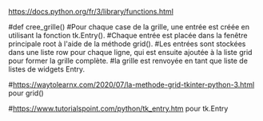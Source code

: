 

https://docs.python.org/fr/3/library/functions.html

#def cree_grille()
#Pour chaque case de la grille, une entrée est créée en utilisant la fonction tk.Entry().
#Chaque entrée est placée dans la fenêtre principale root à l'aide de la méthode grid().
#Les entrées sont stockées dans une liste row pour chaque ligne, qui est ensuite ajoutée à la liste grid pour former la grille complète.
#la grille est renvoyée en tant que liste de listes de widgets Entry.

#https://waytolearnx.com/2020/07/la-methode-grid-tkinter-python-3.html pour grid()

#https://www.tutorialspoint.com/python/tk_entry.htm pour tk.Entry

